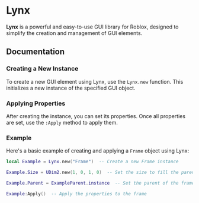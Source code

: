 # Lynx

**Lynx** is a powerful and easy-to-use GUI library for Roblox, designed to simplify the creation and management of GUI elements.

## Documentation

### Creating a New Instance

To create a new GUI element using Lynx, use the `Lynx.new` function. This initializes a new instance of the specified GUI object.

### Applying Properties

After creating the instance, you can set its properties. Once all properties are set, use the `:Apply` method to apply them.

### Example

Here's a basic example of creating and applying a `Frame` object using Lynx:

```lua
local Example = Lynx.new("Frame")  -- Create a new Frame instance

Example.Size = UDim2.new(1, 0, 1, 0)  -- Set the size to fill the parent

Example.Parent = ExampleParent.instance  -- Set the parent of the frame

Example:Apply()  -- Apply the properties to the frame
